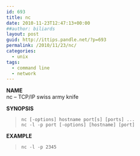 ```yaml
---
id: 693
title: nc
date: 2010-11-23T12:47:13+00:00
##author: biliards
layout: post
guid: http://ittips.pandle.net/?p=693
permalink: /2010/11/23/nc/
categories:
  - unix
tags:
  - command line
  - network
---
```

**NAME**  
nc &#8211; TCP/IP swiss army knife

**SYNOPSIS**  
> `nc [-options] hostname port[s] [ports] ...`<br />
`nc -l -p port [-options] [hostname] [port]`

**EXAMPLE**  
> `nc -l -p 2345`
